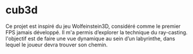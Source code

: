 # cub3d
Ce projet est inspiré du jeu Wolfeinstein3D, considéré comme le premier FPS jamais développé. Il m'a permis d’explorer la technique du ray-casting. l'objectif est de faire une vue dynamique au sein d’un labyrinthe, dans lequel le joueur devra trouver son chemin.
